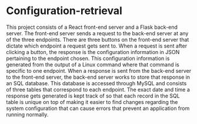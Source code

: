# Configuration-retrieval

This project consists of a React front-end server and a Flask back-end server. The front-end server sends a request to the back-end server at any of the three endpoints. There are three buttons on the front-end server that dictate which endpoint a request gets sent to. When a request is sent after clicking a button, the response is the configuration information in JSON pertaining to the endpoint chosen. This configuration information is generated from the output of a Linux command where that command is specific to one endpoint. When a response is sent from the back-end server to the front-end server, the back-end server works to store that response in an SQL database. This database is accessed through MySQL and consists of three tables that correspond to each endpoint. The exact date and time a response gets generated is kept track of so that each record in the SQL table is unique on top of making it easier to find changes regarding the system configuration that can cause errors that prevent an application from running normally.
